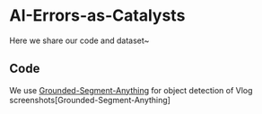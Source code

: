 # AI-Errors-as-Catalysts
Here we share our code and dataset~
## Code
We use [Grounded-Segment-Anything](https://github.com/IDEA-Research/Grounded-Segment-Anything) for object detection of Vlog screenshots[Grounded-Segment-Anything]
